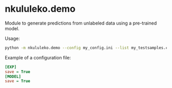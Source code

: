 # nkululeko.demo

Module to generate predictions from unlabeled data using a pre-trained model.

Usage:  
```bash
python -m nkululeko.demo --config my_config.ini --list my_testsamples.csv --outfile my_results.csv
```

Example of a configuration file:
```ini
[EXP]
save = True
[MODEL]
save = True
```